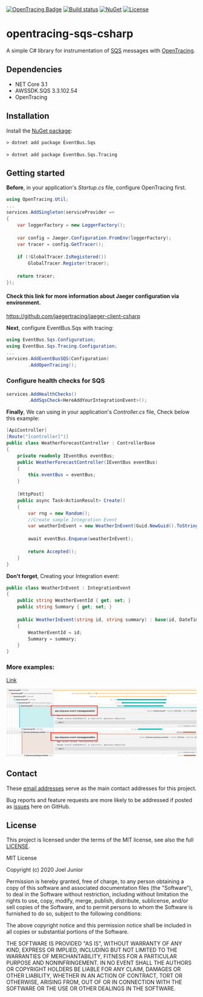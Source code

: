[![OpenTracing Badge](https://img.shields.io/badge/OpenTracing-enabled-blue.svg)](https://opentracing.io/registry/csharp-sqs/)
[![Build status](https://ci.appveyor.com/api/projects/status/k7o1c0k2tbu4nhx6/branch/master?svg=true)](https://ci.appveyor.com/project/juniortads/opentracing-sqs-csharp/branch/master) [![NuGet](https://buildstats.info/nuget/EventBus.Sqs.Tracing)](http://www.nuget.org/packages/EventBus.Sqs.Tracing)
[![License](https://img.shields.io/badge/license-MIT-blue.svg)](LICENSE)

# opentracing-sqs-csharp

A simple C# library for instrumentation of [SQS](https://aws.amazon.com/sqs) messages 
with [OpenTracing](http://opentracing.io/).

## Dependencies

* NET Core 3.1 
* AWSSDK.SQS 3.3.102.54
* OpenTracing

## Installation

Install the [NuGet package](https://www.nuget.org/packages/EventBus.Sqs.Tracing/):

    > dotnet add package EventBus.Sqs

    > dotnet add package EventBus.Sqs.Tracing

## Getting started

**Before**, in your application's _Startup.cs_ file, configure OpenTracing first.
```cs
using OpenTracing.Util;
...
services.AddSingleton(serviceProvider =>
{
    var loggerFactory = new LoggerFactory();

    var config = Jaeger.Configuration.FromEnv(loggerFactory);
    var tracer = config.GetTracer();

    if (!GlobalTracer.IsRegistered())
        GlobalTracer.Register(tracer);

    return tracer;
});
```
#### Check this link for more information about Jaeger configuration via environment.
https://github.com/jaegertracing/jaeger-client-csharp

**Next**, configure EventBus.Sqs with tracing: 
```cs
using EventBus.Sqs.Configuration;
using EventBus.Sqs.Tracing.Configuration;
...
services.AddEventBusSQS(Configuration)
        .AddOpenTracing();
```
### Configure health checks for SQS
```cs
services.AddHealthChecks()
        .AddSqsCheck<HereAddYourIntegrationEvent>();
```
**Finally**, We can using in your application's _Controller.cs_ file, Check below this example:
```cs
[ApiController]
[Route("[controller]")]
public class WeatherForecastController : ControllerBase
{
    private readonly IEventBus eventBus;
    public WeatherForecastController(IEventBus eventBus)
    {
        this.eventBus = eventBus;
    }

    [HttpPost]
    public async Task<ActionResult> Create()
    {
        var rng = new Random();
        //Create sample Integration Event
        var weatherInEvent = new WeatherInEvent(Guid.NewGuid().ToString(), "Freezing");

        await eventBus.Enqueue(weatherInEvent);

        return Accepted();
    }
}
```
**Don't forget**, Creating your Integration event:
```cs
public class WeatherInEvent : IntegrationEvent
{
    public string WeatherEventId { get; set; }
    public string Summary { get; set; }

    public WeatherInEvent(string id, string summary) : base(id, DateTime.UtcNow)
    {
        WeatherEventId = id;
        Summary = summary;
    }
}
```
### More examples:
[Link](https://github.com/juniortads/opentracing-sqs-csharp/tree/develop/src/examples/)

![Tracing](https://github.com/juniortads/opentracing-sqs-csharp/blob/master/images/tracing-sqs.png)

## Contact

These [email addresses](MAINTAINERS) serve as the main contact addresses for this project.

Bug reports and feature requests are more likely to be addressed
if posted as [issues](../../issues) here on GitHub.

## License

This project is licensed under the terms of the MIT license, see also the full [LICENSE](LICENSE).

MIT License

Copyright (c) 2020 Joel Junior

Permission is hereby granted, free of charge, to any person obtaining a copy
of this software and associated documentation files (the "Software"), to deal
in the Software without restriction, including without limitation the rights
to use, copy, modify, merge, publish, distribute, sublicense, and/or sell
copies of the Software, and to permit persons to whom the Software is
furnished to do so, subject to the following conditions:

The above copyright notice and this permission notice shall be included in all
copies or substantial portions of the Software.

THE SOFTWARE IS PROVIDED "AS IS", WITHOUT WARRANTY OF ANY KIND, EXPRESS OR
IMPLIED, INCLUDING BUT NOT LIMITED TO THE WARRANTIES OF MERCHANTABILITY,
FITNESS FOR A PARTICULAR PURPOSE AND NONINFRINGEMENT. IN NO EVENT SHALL THE
AUTHORS OR COPYRIGHT HOLDERS BE LIABLE FOR ANY CLAIM, DAMAGES OR OTHER
LIABILITY, WHETHER IN AN ACTION OF CONTRACT, TORT OR OTHERWISE, ARISING FROM,
OUT OF OR IN CONNECTION WITH THE SOFTWARE OR THE USE OR OTHER DEALINGS IN THE
SOFTWARE.